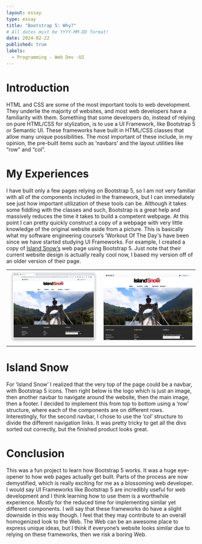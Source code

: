 ```yaml
---
layout: essay
type: essay
title: "Bootstrap 5: Why?"
# All dates must be YYYY-MM-DD format!
date: 2024-02-22
published: true
labels:
  - Programming - Web Dev -UI
---
```


# Introduction
HTML and CSS are some of the most important tools to web development. They underlie the majority of websites, and most web developers have a familiarity with them. Something that some developers do, instead of relying on pure HTML/CSS for stylization, is to use a UI Framework, like Bootstrap 5 or Semantic UI. These frameworks have built in HTML/CSS classes that allow many unique possibilities. The most important of these include, in my opinion, the pre-built items such as ‘navbars’ and the layout utilities like “row” and “col”. 
# My Experiences
I have built only a few pages relying on Bootstrap 5, so I am not very familiar with all of the components included in the framework, but I can immediately see just how important utilization of these tools can be. Although it takes some fiddling with the classes and such, Bootstrap is a great help and massively reduces the time it takes to build a competent webpage. At this point I can pretty quickly construct a copy of a webpage with very little knowledge of the original website aside from a picture. This is basically what my software engineering course’s ‘Workout Of The Day's have been since we have started studying UI Frameworks. For example, I created a copy of [Island Snow’s](https://islandsnow.com/) web page using Bootstrap 5. Just note that their current website design is actually really cool now, I based my version off of an older version of their page.
<table><tr>
<td><img src="islandsnowtheirs.png" alt="drawing" width="400"/></td>

<td><img src="islandsnowmine.png" alt="drawing" width="400"/></td>
</tr></table>


# Island Snow
For ‘Island Snow’ I realized that the very top of the page could be a navbar, with Bootstrap 5 icons. Then right below is the logo which is just an image, then another navbar to navigate around the website, then the main image, then a footer. I decided to implement this from top to bottom using a ‘row’ structure, where each of the components are on different rows. Interestingly, for the second navbar, I chose to use the ‘col’ structure to divide the different navigation links. It was pretty tricky to get all the divs sorted out correctly, but the finished product looks great.

# Conclusion
This was a fun project to learn how Bootstrap 5 works. It was a huge eye-opener to how web pages actually get built. Parts of the process are now demystified, which is really exciting for me as a blossoming web developer. I would say UI Frameworks like Bootstrap 5 are incredibly useful for web development and I think learning how to use them is a worthwhile experience. Mostly for the reduced time for implementing similar yet different components. I will say that these frameworks do have a slight downside in this way though. I feel that they may contribute to an overall homogenized look to the Web. The Web can be an awesome place to express unique ideas, but I think if everyone’s website looks similar due to relying on these frameworks, then we risk a boring Web.
